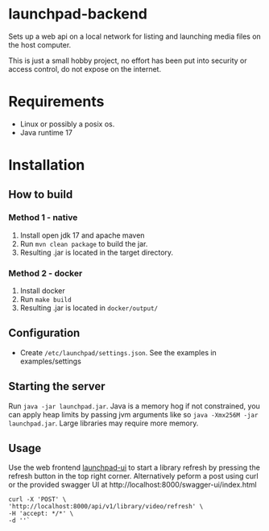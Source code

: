 # launchpad-backend

Sets up a web api on a local network for listing and launching media files on the host computer.

This is just a small hobby project, no effort has been put into security or access control, do not expose on the internet.

# Requirements
* Linux or possibly a posix os.
* Java runtime 17

# Installation

## How to build
### Method 1 - native
1. Install open jdk 17 and apache maven
2. Run `mvn clean package` to build the jar.
3. Resulting .jar is located in the target directory.

### Method 2 - docker
1. Install docker
2. Run `make build`
3. Resulting .jar is located in `docker/output/`


## Configuration
* Create `/etc/launchpad/settings.json`. See the examples in examples/settings

## Starting the server
Run `java -jar launchpad.jar`. Java is a memory hog if not constrained, you can apply heap limits by passing jvm arguments
like so `java -Xmx256M -jar launchpad.jar`. Large libraries may require more memory.

## Usage
Use the web frontend [launchpad-ui](https://github.com/n1mras/launchpad-ui) to start a library refresh by pressing the refresh button in the top right corner.
Alternatively peform a post using curl or the provided swagger UI at http://localhost:8000/swagger-ui/index.html

    curl -X 'POST' \
    'http://localhost:8000/api/v1/library/video/refresh' \
    -H 'accept: */*' \
    -d ''`